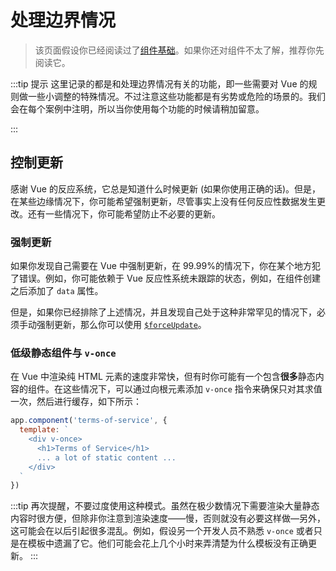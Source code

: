 # 处理边界情况

> 该页面假设你已经阅读过了[组件基础](component-basics.md)。如果你还对组件不太了解，推荐你先阅读它。

:::tip 提示
这里记录的都是和处理边界情况有关的功能，即一些需要对 Vue 的规则做一些小调整的特殊情况。不过注意这些功能都是有劣势或危险的场景的。我们会在每个案例中注明，所以当你使用每个功能的时候请稍加留意。

:::

## 控制更新

感谢 Vue 的反应系统，它总是知道什么时候更新 (如果你使用正确的话)。但是，在某些边缘情况下，你可能希望强制更新，尽管事实上没有任何反应性数据发生更改。还有一些情况下，你可能希望防止不必要的更新。

### 强制更新

如果你发现自己需要在 Vue 中强制更新，在 99.99%的情况下，你在某个地方犯了错误。例如，你可能依赖于 Vue 反应性系统未跟踪的状态，例如，在组件创建之后添加了 `data` 属性。

但是，如果你已经排除了上述情况，并且发现自己处于这种非常罕见的情况下，必须手动强制更新，那么你可以使用 [`$forceUpdate`](../api/instance-methods.html#forceupdate)。

### 低级静态组件与 `v-once`

在 Vue 中渲染纯 HTML 元素的速度非常快，但有时你可能有一个包含**很多**静态内容的组件。在这些情况下，可以通过向根元素添加 `v-once` 指令来确保只对其求值一次，然后进行缓存，如下所示：

``` js
app.component('terms-of-service', {
  template: `
    <div v-once>
      <h1>Terms of Service</h1>
      ... a lot of static content ...
    </div>
  `
})
```

:::tip
再次提醒，不要过度使用这种模式。虽然在极少数情况下需要渲染大量静态内容时很方便，但除非你注意到渲染速度——慢，否则就没有必要这样做—另外，这可能会在以后引起很多混乱。例如，假设另一个开发人员不熟悉 `v-once` 或者只是在模板中遗漏了它。他们可能会花上几个小时来弄清楚为什么模板没有正确更新。
:::
